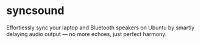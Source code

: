 # syncsound
Effortlessly sync your laptop and Bluetooth speakers on Ubuntu by smartly delaying audio output — no more echoes, just perfect harmony.
